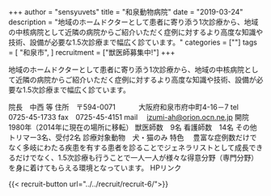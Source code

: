 +++
author = "sensyuvets"
title = "和泉動物病院"
date = "2019-03-24"
description = "地域のホームドクターとして患者に寄り添う1次診療から、地域の中核病院として近隣の病院からご紹介いただく症例に対するより高度な知識や技術、設備が必要な1.5次診療まで幅広く診ています。"
categories = [""]
tags = [
    "和泉市",
]
recruitment = ["獣医師募集中!"]
+++

地域のホームドクターとして患者に寄り添う1次診療から、地域の中核病院として近隣の病院からご紹介いただく症例に対するより高度な知識や技術、設備が必要な1.5次診療まで幅広く診ています。

院長　中西 等
住所　〒594-0071
　　　大阪府和泉市府中町4-16－7
tel　0725-45-1733
fax　0725-45-4151
mail　 izumi-ah@orion.ocn.ne.jp
開院　 1980年（2014年に現在の場所に移転） 
獣医師数　9名
看護師数　14名
その他　トリマー3名、受付2名
診療対象動物　犬・猫のみ
特色　 豊富な症例数だけでなく多岐にわたる疾患を有する患者を診ることでジェネラリストとして成長できるだけでなく、1.5次診療も行うことで一人一人が様々な得意分野（専門分野）を身に着けてもらえる環境となっています。 
HPリンク

{{< recruit-button url="../../recruit/recruit-6/">}}